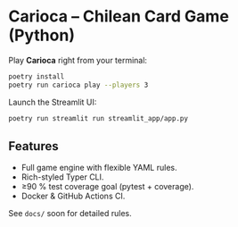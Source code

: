 # Carioca – Chilean Card Game (Python)

Play **Carioca** right from your terminal:

```bash
poetry install
poetry run carioca play --players 3
```

Launch the Streamlit UI:

```bash
poetry run streamlit run streamlit_app/app.py
```

## Features
* Full game engine with flexible YAML rules.
* Rich-styled Typer CLI.
* ≥90 % test coverage goal (pytest + coverage).
* Docker & GitHub Actions CI.

See `docs/` soon for detailed rules.
